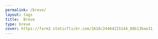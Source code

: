 ```yaml
---
permalink: /breve/
layout: tags
title:  Brève
type: breve
cover: https://farm2.staticflickr.com/1610/24464215144_88b13bae31
---
```

